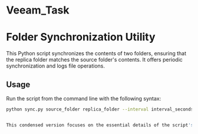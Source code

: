 # Veeam_Task
# Folder Synchronization Utility

This Python script synchronizes the contents of two folders, ensuring that the replica folder matches the source folder's contents. It offers periodic synchronization and logs file operations.

## Usage

Run the script from the command line with the following syntax:

```bash
python sync.py source_folder replica_folder --interval interval_seconds --log log_file


This condensed version focuses on the essential details of the script's functionality and provides a concise example for running it from the command line.
